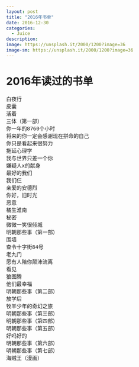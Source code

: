 ```yaml
---
layout: post
title: "2016年书单"
date: 2016-12-30
categories:
  - Juice
description: 
image: https://unsplash.it/2000/1200?image=36
image-sm: https://unsplash.it/2000/1200?image=36
---
```


<h1>2016年读过的书单</h1>
		<pre>
白夜行
皮囊
活着
三体（第一部）
你一年的8760个小时
将来的你一定会感谢现在拼命的自己
你只是看起来很努力
拖延心理学
我与世界只差一个你
嫌疑人x的献身
最好的我们
我们仨
亲爱的安德烈
你好，旧时光
恶意
橘生淮南
秘密
微微一笑很倾城
明朝那些事（第一部）
围墙
查令十字街84号
老九门
愿有人陪你颠沛流离
看见
狼图腾
他们最幸福
明朝那些事（第二部）
放学后
牧羊少年的奇幻之旅
明朝那些事（第三部）
明朝那些事（第四部）
明朝那些事（第五部）
好吗好的
明朝那些事（第六部）
明朝那些事（第七部）
海贼王（漫画）
		</pre>

